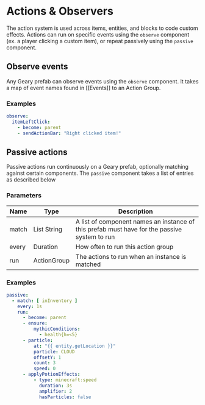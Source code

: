 # Actions & Observers

The action system is used across items, entities, and blocks to code custom effects. Actions can run on specific events using the `observe` component (ex. a player clicking a custom item), or repeat passively using the `passive` component.

## Observe events

Any Geary prefab can observe events using the `observe` component. It takes a map of event names found in [[Events]] to an Action Group.

### Examples

```yaml
observe:
  itemLeftClick:
    - become: parent
    - sendActionBar: "Right clicked item!"
```

## Passive actions

Passive actions run continuously on a Geary prefab, optionally matching against certain components. The `passive` component takes a list of entries as described below

### Parameters

| Name  | Type         | Description                                                                                  |
|-------|--------------|----------------------------------------------------------------------------------------------|
| match | List String | A list of component names an instance of this prefab must have for the passive system to run |
| every | Duration     | How often to run this action group                                                           |
| run   | ActionGroup  | The actions to run when an instance is matched                                               |

### Examples

```yaml
passive:
  - match: [ inInventory ]
    every: 1s
    run:
      - become: parent
      - ensure:
          mythicConditions:
            - health{h=<5}
      - particle:
          at: "{{ entity.getLocation }}"
          particle: CLOUD
          offsetY: 1
          count: 3
          speed: 0
      - applyPotionEffects:
          - type: minecraft:speed
            duration: 3s
            amplifier: 2
            hasParticles: false
```
